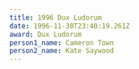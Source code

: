 ```yaml
---
title: 1996 Dux Ludorum
date: 1996-11-30T23:40:19.261Z
award: Dux Ludorum
person1_name: Cameron Town
person2_name: Kate Saywood
---
```


